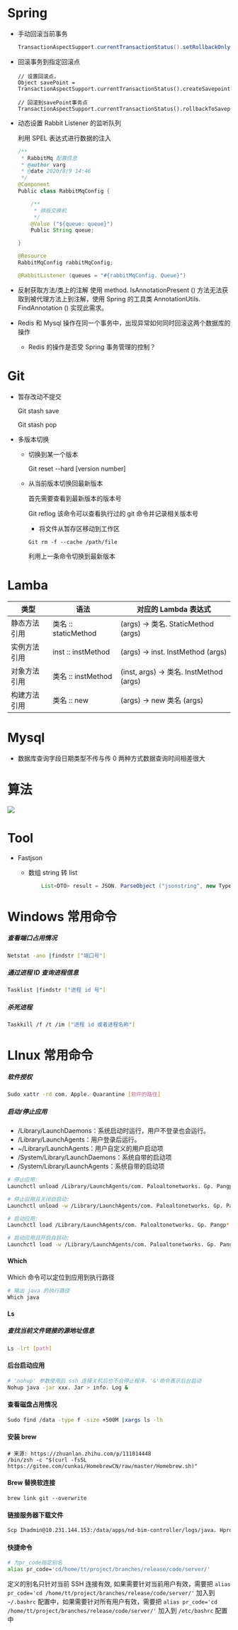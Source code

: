 # Spring

- 手动回滚当前事务

  ```java
  TransactionAspectSupport.currentTransactionStatus().setRollbackOnly();
  ```
  
- 回滚事务到指定回滚点

  ```
  // 设置回滚点，
  Object savePoint = TransactionAspectSupport.currentTransactionStatus().createSavepoint();  
  
  // 回滚到savePoint事务点
  TransactionAspectSupport.currentTransactionStatus().rollbackToSavepoint(savePoint);
  ```

- 动态设置 Rabbit Listener 的监听队列

  利用 SPEL 表达式进行数据的注入

  ~~~java
  /**
   * RabbitMq 配置信息
   * @author varg
   * @date 2020/8/9 14:46
   */
  @Component
  Public class RabbitMqConfig {
  
      /**
       * 排版交换机
       */
      @Value ("${queue: queue}")
      Public String queue;
  
  }
  
  @Resource
  RabbitMqConfig rabbitMqConfig;
  
  @RabbitListener (queues = "#{rabbitMqConfig. Queue}")
  ~~~

- 反射获取方法/类上的注解
	使用 method. IsAnnotationPresent () 方法无法获取到被代理方法上到注解，使用 Spring 的工具类 AnnotationUtils. FindAnnotation () 实现此需求。

- Redis 和 Mysql 操作在同一个事务中，出现异常如何同时回滚这两个数据库的操作

  - Redis 的操作是否受 Spring 事务管理的控制？

# Git

- 暂存改动不提交

  Git stash save

  Git stash pop

- 多版本切换

  - 切换到某一个版本

    Git reset --hard [version number]

  - 从当前版本切换回最新版本

    首先需要查看到最新版本的版本号

    Git reflog 该命令可以查看执行过的 git 命令并记录相关版本号
	
	- 将文件从暂存区移动到工作区
	~~~shell
	Git rm -f --cache /path/file
	~~~

    利用上一条命令切换到最新版本

# Lamba

| 类型         | 语法               | 对应的 Lambda 表达式                   |
| ------------ | ------------------ | ------------------------------------ |
| 静态方法引用 | 类名 :: staticMethod | (args) -> 类名. StaticMethod (args)    |
| 实例方法引用 | inst :: instMethod   | (args) -> inst. InstMethod (args)      |
| 对象方法引用 | 类名 :: instMethod   | (inst, args) -> 类名. InstMethod (args) |
| 构建方法引用 | 类名 :: new          | (args) -> new 类名 (args)             |



# Mysql

- 数据库查询字段日期类型不传与传 0 两种方式数据查询时间相差很大

  

# 算法

![](https://varg-my-images.oss-cn-beijing.aliyuncs.com/img/20201110174742.png)



# Tool

- Fastjson

  - 数组 string 转 list

    ~~~java
    	List<DTO> result = JSON. ParseObject ("jsonstring", new TypeReference<List<DTO>>() {});
    ~~~

    

# Windows 常用命令

##### 查看端口占用情况

~~~bash
Netstat -ano |findstr ["端口号"]
~~~

##### 通过进程 ID 查询进程信息

~~~bash
Tasklist |findstr ["进程 id 号"]
~~~

##### 杀死进程

~~~bash
Taskkill /f /t /im ["进程 id 或者进程名称"]
~~~

# LInux 常用命令

##### 软件授权

~~~bash
Sudo xattr -rd com. Apple. Quarantine [软件的路径]
~~~

##### 启动/停止应用

-   /Library/LaunchDaemons：系统启动时运行，用户不登录也会运行。
-   /Library/LaunchAgents：用户登录后运行。
-   ~/Library/LaunchAgents：用户自定义的用户启动项
-   /System/Library/LaunchDaemons：系统自带的启动项
-   /System/Library/LaunchAgents：系统自带的启动项

~~~bash
# 停止应用: 
Launchctl unload /Library/LaunchAgents/com. Paloaltonetworks. Gp. Pangp*

# 停止应用且关闭自启动:
Launchctl unload -w /Library/LaunchAgents/com. Paloaltonetworks. Gp. Pangp*

# 启动应用: 
Launchctl load /Library/LaunchAgents/com. Paloaltonetworks. Gp. Pangp*

# 启动应用且开启自启动: 
Launchctl load -w /Library/LaunchAgents/com. Paloaltonetworks. Gp. Pangp*
~~~

#### Which
Which 命令可以定位到应用到执行路径
~~~bash
# 输出 java 的执行路径
Which java
~~~

#### Ls
##### 查找当前文件链接的源地址信息
~~~bash
Ls -lrt [path]
~~~

#### 后台启动应用
~~~bash
# 'nohup' 参数使用后 ssh 连接关机后也不会停止程序，'&'命令表示后台启动
Nohup java -jar xxx. Jar > info. Log &
~~~

#### 查看磁盘占用情况
~~~bash
Sudo find /data -type f -size +500M |xargs ls -lh
~~~

#### 安装 brew
```shell
# 来源: https://zhuanlan.zhihu.com/p/111014448
/bin/zsh -c "$(curl -fsSL https://gitee.com/cunkai/HomebrewCN/raw/master/Homebrew.sh)"
```

#### Brew 替换软连接
```shell
brew link git --overwrite
```

#### 链接服务器下载文件

~~~bash
Scp Ihadmin@10.231.144.153:/data/apps/nd-bim-controller/logs/java. Hprof /users/admin/Downloads
~~~

#### 快捷命令

```bash
# 为pr_code指定别名
alias pr_code='cd/home/tt/project/branches/release/code/server/'
```

定义的别名只针对当前 SSH 连接有效, 如果需要针对当前用户有效，需要把 `alias pr_code='cd /home/tt/project/branches/release/code/server/'` 加入到 `~/.bashrc` 配置中，如果需要针对所有用户有效，需要把 `alias pr_code='cd /home/tt/project/branches/release/code/server/'` 加入到 `/etc/bashrc` 配置中